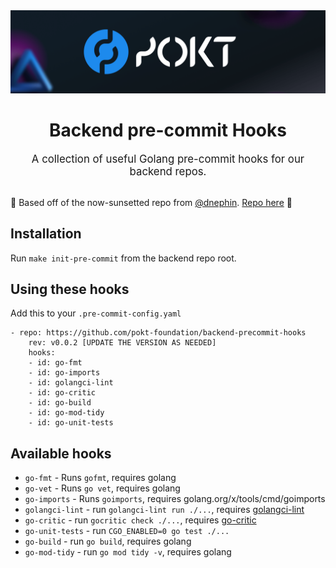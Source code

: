 <div align="center">
<img src=".github/banner.png" alt="Pocket Network logo" width="600"/>
<h1>Backend pre-commit Hooks</h1>
<big>A collection of useful Golang pre-commit hooks for our backend repos.</big>

</div>
<br/>

🙌 Based off of the now-sunsetted repo from [@dnephin](https://github.com/dnephin). [Repo here](https://github.com/dnephin/pre-commit-golang) 🙌

## Installation

Run `make init-pre-commit` from the backend repo root.

## Using these hooks

Add this to your `.pre-commit-config.yaml`

    - repo: https://github.com/pokt-foundation/backend-precommit-hooks
        rev: v0.0.2 [UPDATE THE VERSION AS NEEDED]
        hooks:
        - id: go-fmt
        - id: go-imports
        - id: golangci-lint
        - id: go-critic
        - id: go-build
        - id: go-mod-tidy
        - id: go-unit-tests

## Available hooks

- `go-fmt` - Runs `gofmt`, requires golang
- `go-vet` - Runs `go vet`, requires golang
- `go-imports` - Runs `goimports`, requires golang.org/x/tools/cmd/goimports
- `golangci-lint` - run `golangci-lint run ./...`, requires
  [golangci-lint](https://github.com/golangci/golangci-lint)
- `go-critic` - run `gocritic check ./...`, requires [go-critic](https://github.com/go-critic/go-critic)
- `go-unit-tests` - run `CGO_ENABLED=0 go test ./...`
- `go-build` - run `go build`, requires golang
- `go-mod-tidy` - run `go mod tidy -v`, requires golang
